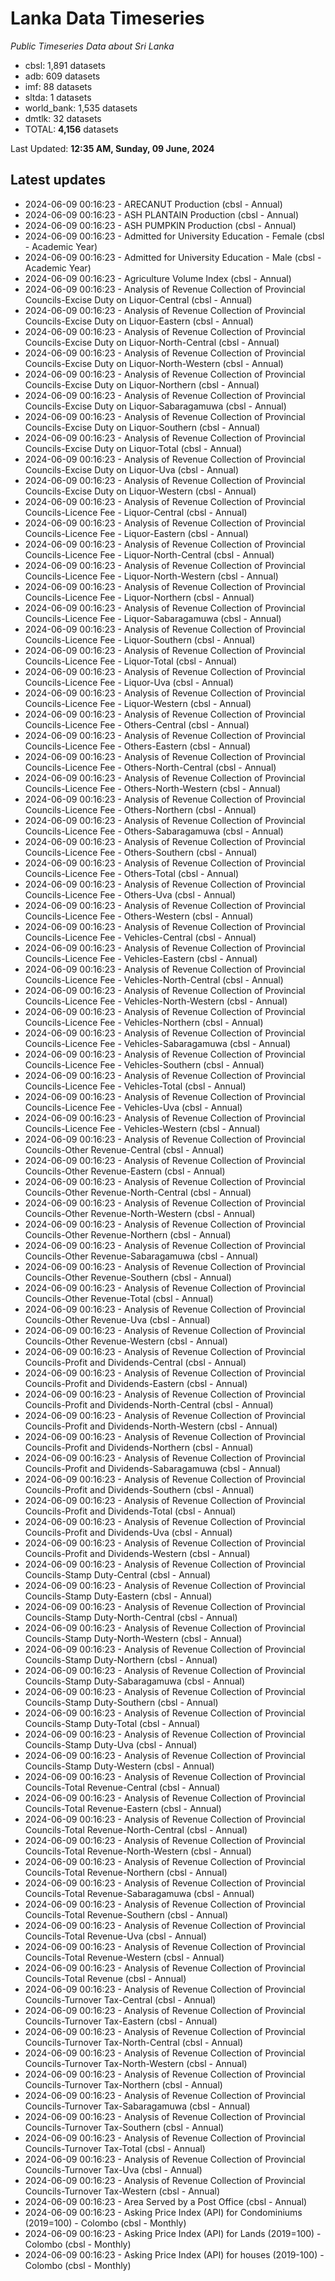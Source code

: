 # Lanka Data Timeseries
*Public Timeseries Data about Sri Lanka*

* cbsl: 1,891 datasets
* adb: 609 datasets
* imf: 88 datasets
* sltda: 1 datasets
* world_bank: 1,535 datasets
* dmtlk: 32 datasets
* TOTAL: **4,156** datasets

Last Updated: **12:35 AM, Sunday, 09 June, 2024**

## Latest updates

* 2024-06-09 00:16:23 - ARECANUT Production (cbsl - Annual)
* 2024-06-09 00:16:23 - ASH PLANTAIN Production (cbsl - Annual)
* 2024-06-09 00:16:23 - ASH PUMPKIN Production (cbsl - Annual)
* 2024-06-09 00:16:23 - Admitted for University Education - Female (cbsl - Academic Year)
* 2024-06-09 00:16:23 - Admitted for University Education - Male (cbsl - Academic Year)
* 2024-06-09 00:16:23 - Agriculture Volume Index (cbsl - Annual)
* 2024-06-09 00:16:23 - Analysis of Revenue Collection of Provincial Councils-Excise Duty on Liquor-Central (cbsl - Annual)
* 2024-06-09 00:16:23 - Analysis of Revenue Collection of Provincial Councils-Excise Duty on Liquor-Eastern (cbsl - Annual)
* 2024-06-09 00:16:23 - Analysis of Revenue Collection of Provincial Councils-Excise Duty on Liquor-North-Central (cbsl - Annual)
* 2024-06-09 00:16:23 - Analysis of Revenue Collection of Provincial Councils-Excise Duty on Liquor-North-Western (cbsl - Annual)
* 2024-06-09 00:16:23 - Analysis of Revenue Collection of Provincial Councils-Excise Duty on Liquor-Northern (cbsl - Annual)
* 2024-06-09 00:16:23 - Analysis of Revenue Collection of Provincial Councils-Excise Duty on Liquor-Sabaragamuwa (cbsl - Annual)
* 2024-06-09 00:16:23 - Analysis of Revenue Collection of Provincial Councils-Excise Duty on Liquor-Southern (cbsl - Annual)
* 2024-06-09 00:16:23 - Analysis of Revenue Collection of Provincial Councils-Excise Duty on Liquor-Total (cbsl - Annual)
* 2024-06-09 00:16:23 - Analysis of Revenue Collection of Provincial Councils-Excise Duty on Liquor-Uva (cbsl - Annual)
* 2024-06-09 00:16:23 - Analysis of Revenue Collection of Provincial Councils-Excise Duty on Liquor-Western (cbsl - Annual)
* 2024-06-09 00:16:23 - Analysis of Revenue Collection of Provincial Councils-Licence Fee - Liquor-Central (cbsl - Annual)
* 2024-06-09 00:16:23 - Analysis of Revenue Collection of Provincial Councils-Licence Fee - Liquor-Eastern (cbsl - Annual)
* 2024-06-09 00:16:23 - Analysis of Revenue Collection of Provincial Councils-Licence Fee - Liquor-North-Central (cbsl - Annual)
* 2024-06-09 00:16:23 - Analysis of Revenue Collection of Provincial Councils-Licence Fee - Liquor-North-Western (cbsl - Annual)
* 2024-06-09 00:16:23 - Analysis of Revenue Collection of Provincial Councils-Licence Fee - Liquor-Northern (cbsl - Annual)
* 2024-06-09 00:16:23 - Analysis of Revenue Collection of Provincial Councils-Licence Fee - Liquor-Sabaragamuwa (cbsl - Annual)
* 2024-06-09 00:16:23 - Analysis of Revenue Collection of Provincial Councils-Licence Fee - Liquor-Southern (cbsl - Annual)
* 2024-06-09 00:16:23 - Analysis of Revenue Collection of Provincial Councils-Licence Fee - Liquor-Total (cbsl - Annual)
* 2024-06-09 00:16:23 - Analysis of Revenue Collection of Provincial Councils-Licence Fee - Liquor-Uva (cbsl - Annual)
* 2024-06-09 00:16:23 - Analysis of Revenue Collection of Provincial Councils-Licence Fee - Liquor-Western (cbsl - Annual)
* 2024-06-09 00:16:23 - Analysis of Revenue Collection of Provincial Councils-Licence Fee - Others-Central (cbsl - Annual)
* 2024-06-09 00:16:23 - Analysis of Revenue Collection of Provincial Councils-Licence Fee - Others-Eastern (cbsl - Annual)
* 2024-06-09 00:16:23 - Analysis of Revenue Collection of Provincial Councils-Licence Fee - Others-North-Central (cbsl - Annual)
* 2024-06-09 00:16:23 - Analysis of Revenue Collection of Provincial Councils-Licence Fee - Others-North-Western (cbsl - Annual)
* 2024-06-09 00:16:23 - Analysis of Revenue Collection of Provincial Councils-Licence Fee - Others-Northern (cbsl - Annual)
* 2024-06-09 00:16:23 - Analysis of Revenue Collection of Provincial Councils-Licence Fee - Others-Sabaragamuwa (cbsl - Annual)
* 2024-06-09 00:16:23 - Analysis of Revenue Collection of Provincial Councils-Licence Fee - Others-Southern (cbsl - Annual)
* 2024-06-09 00:16:23 - Analysis of Revenue Collection of Provincial Councils-Licence Fee - Others-Total (cbsl - Annual)
* 2024-06-09 00:16:23 - Analysis of Revenue Collection of Provincial Councils-Licence Fee - Others-Uva (cbsl - Annual)
* 2024-06-09 00:16:23 - Analysis of Revenue Collection of Provincial Councils-Licence Fee - Others-Western (cbsl - Annual)
* 2024-06-09 00:16:23 - Analysis of Revenue Collection of Provincial Councils-Licence Fee - Vehicles-Central (cbsl - Annual)
* 2024-06-09 00:16:23 - Analysis of Revenue Collection of Provincial Councils-Licence Fee - Vehicles-Eastern (cbsl - Annual)
* 2024-06-09 00:16:23 - Analysis of Revenue Collection of Provincial Councils-Licence Fee - Vehicles-North-Central (cbsl - Annual)
* 2024-06-09 00:16:23 - Analysis of Revenue Collection of Provincial Councils-Licence Fee - Vehicles-North-Western (cbsl - Annual)
* 2024-06-09 00:16:23 - Analysis of Revenue Collection of Provincial Councils-Licence Fee - Vehicles-Northern (cbsl - Annual)
* 2024-06-09 00:16:23 - Analysis of Revenue Collection of Provincial Councils-Licence Fee - Vehicles-Sabaragamuwa (cbsl - Annual)
* 2024-06-09 00:16:23 - Analysis of Revenue Collection of Provincial Councils-Licence Fee - Vehicles-Southern (cbsl - Annual)
* 2024-06-09 00:16:23 - Analysis of Revenue Collection of Provincial Councils-Licence Fee - Vehicles-Total (cbsl - Annual)
* 2024-06-09 00:16:23 - Analysis of Revenue Collection of Provincial Councils-Licence Fee - Vehicles-Uva (cbsl - Annual)
* 2024-06-09 00:16:23 - Analysis of Revenue Collection of Provincial Councils-Licence Fee - Vehicles-Western (cbsl - Annual)
* 2024-06-09 00:16:23 - Analysis of Revenue Collection of Provincial Councils-Other Revenue-Central (cbsl - Annual)
* 2024-06-09 00:16:23 - Analysis of Revenue Collection of Provincial Councils-Other Revenue-Eastern (cbsl - Annual)
* 2024-06-09 00:16:23 - Analysis of Revenue Collection of Provincial Councils-Other Revenue-North-Central (cbsl - Annual)
* 2024-06-09 00:16:23 - Analysis of Revenue Collection of Provincial Councils-Other Revenue-North-Western (cbsl - Annual)
* 2024-06-09 00:16:23 - Analysis of Revenue Collection of Provincial Councils-Other Revenue-Northern (cbsl - Annual)
* 2024-06-09 00:16:23 - Analysis of Revenue Collection of Provincial Councils-Other Revenue-Sabaragamuwa (cbsl - Annual)
* 2024-06-09 00:16:23 - Analysis of Revenue Collection of Provincial Councils-Other Revenue-Southern (cbsl - Annual)
* 2024-06-09 00:16:23 - Analysis of Revenue Collection of Provincial Councils-Other Revenue-Total (cbsl - Annual)
* 2024-06-09 00:16:23 - Analysis of Revenue Collection of Provincial Councils-Other Revenue-Uva (cbsl - Annual)
* 2024-06-09 00:16:23 - Analysis of Revenue Collection of Provincial Councils-Other Revenue-Western (cbsl - Annual)
* 2024-06-09 00:16:23 - Analysis of Revenue Collection of Provincial Councils-Profit and Dividends-Central (cbsl - Annual)
* 2024-06-09 00:16:23 - Analysis of Revenue Collection of Provincial Councils-Profit and Dividends-Eastern (cbsl - Annual)
* 2024-06-09 00:16:23 - Analysis of Revenue Collection of Provincial Councils-Profit and Dividends-North-Central (cbsl - Annual)
* 2024-06-09 00:16:23 - Analysis of Revenue Collection of Provincial Councils-Profit and Dividends-North-Western (cbsl - Annual)
* 2024-06-09 00:16:23 - Analysis of Revenue Collection of Provincial Councils-Profit and Dividends-Northern (cbsl - Annual)
* 2024-06-09 00:16:23 - Analysis of Revenue Collection of Provincial Councils-Profit and Dividends-Sabaragamuwa (cbsl - Annual)
* 2024-06-09 00:16:23 - Analysis of Revenue Collection of Provincial Councils-Profit and Dividends-Southern (cbsl - Annual)
* 2024-06-09 00:16:23 - Analysis of Revenue Collection of Provincial Councils-Profit and Dividends-Total (cbsl - Annual)
* 2024-06-09 00:16:23 - Analysis of Revenue Collection of Provincial Councils-Profit and Dividends-Uva (cbsl - Annual)
* 2024-06-09 00:16:23 - Analysis of Revenue Collection of Provincial Councils-Profit and Dividends-Western (cbsl - Annual)
* 2024-06-09 00:16:23 - Analysis of Revenue Collection of Provincial Councils-Stamp Duty-Central (cbsl - Annual)
* 2024-06-09 00:16:23 - Analysis of Revenue Collection of Provincial Councils-Stamp Duty-Eastern (cbsl - Annual)
* 2024-06-09 00:16:23 - Analysis of Revenue Collection of Provincial Councils-Stamp Duty-North-Central (cbsl - Annual)
* 2024-06-09 00:16:23 - Analysis of Revenue Collection of Provincial Councils-Stamp Duty-North-Western (cbsl - Annual)
* 2024-06-09 00:16:23 - Analysis of Revenue Collection of Provincial Councils-Stamp Duty-Northern (cbsl - Annual)
* 2024-06-09 00:16:23 - Analysis of Revenue Collection of Provincial Councils-Stamp Duty-Sabaragamuwa (cbsl - Annual)
* 2024-06-09 00:16:23 - Analysis of Revenue Collection of Provincial Councils-Stamp Duty-Southern (cbsl - Annual)
* 2024-06-09 00:16:23 - Analysis of Revenue Collection of Provincial Councils-Stamp Duty-Total (cbsl - Annual)
* 2024-06-09 00:16:23 - Analysis of Revenue Collection of Provincial Councils-Stamp Duty-Uva (cbsl - Annual)
* 2024-06-09 00:16:23 - Analysis of Revenue Collection of Provincial Councils-Stamp Duty-Western (cbsl - Annual)
* 2024-06-09 00:16:23 - Analysis of Revenue Collection of Provincial Councils-Total Revenue-Central (cbsl - Annual)
* 2024-06-09 00:16:23 - Analysis of Revenue Collection of Provincial Councils-Total Revenue-Eastern (cbsl - Annual)
* 2024-06-09 00:16:23 - Analysis of Revenue Collection of Provincial Councils-Total Revenue-North-Central (cbsl - Annual)
* 2024-06-09 00:16:23 - Analysis of Revenue Collection of Provincial Councils-Total Revenue-North-Western (cbsl - Annual)
* 2024-06-09 00:16:23 - Analysis of Revenue Collection of Provincial Councils-Total Revenue-Northern (cbsl - Annual)
* 2024-06-09 00:16:23 - Analysis of Revenue Collection of Provincial Councils-Total Revenue-Sabaragamuwa (cbsl - Annual)
* 2024-06-09 00:16:23 - Analysis of Revenue Collection of Provincial Councils-Total Revenue-Southern (cbsl - Annual)
* 2024-06-09 00:16:23 - Analysis of Revenue Collection of Provincial Councils-Total Revenue-Uva (cbsl - Annual)
* 2024-06-09 00:16:23 - Analysis of Revenue Collection of Provincial Councils-Total Revenue-Western (cbsl - Annual)
* 2024-06-09 00:16:23 - Analysis of Revenue Collection of Provincial Councils-Total Revenue (cbsl - Annual)
* 2024-06-09 00:16:23 - Analysis of Revenue Collection of Provincial Councils-Turnover Tax-Central (cbsl - Annual)
* 2024-06-09 00:16:23 - Analysis of Revenue Collection of Provincial Councils-Turnover Tax-Eastern (cbsl - Annual)
* 2024-06-09 00:16:23 - Analysis of Revenue Collection of Provincial Councils-Turnover Tax-North-Central (cbsl - Annual)
* 2024-06-09 00:16:23 - Analysis of Revenue Collection of Provincial Councils-Turnover Tax-North-Western (cbsl - Annual)
* 2024-06-09 00:16:23 - Analysis of Revenue Collection of Provincial Councils-Turnover Tax-Northern (cbsl - Annual)
* 2024-06-09 00:16:23 - Analysis of Revenue Collection of Provincial Councils-Turnover Tax-Sabaragamuwa (cbsl - Annual)
* 2024-06-09 00:16:23 - Analysis of Revenue Collection of Provincial Councils-Turnover Tax-Southern (cbsl - Annual)
* 2024-06-09 00:16:23 - Analysis of Revenue Collection of Provincial Councils-Turnover Tax-Total (cbsl - Annual)
* 2024-06-09 00:16:23 - Analysis of Revenue Collection of Provincial Councils-Turnover Tax-Uva (cbsl - Annual)
* 2024-06-09 00:16:23 - Analysis of Revenue Collection of Provincial Councils-Turnover Tax-Western (cbsl - Annual)
* 2024-06-09 00:16:23 - Area Served by a Post Office (cbsl - Annual)
* 2024-06-09 00:16:23 - Asking Price Index (API) for Condominiums (2019=100) - Colombo (cbsl - Monthly)
* 2024-06-09 00:16:23 - Asking Price Index (API) for Lands (2019=100) - Colombo (cbsl - Monthly)
* 2024-06-09 00:16:23 - Asking Price Index (API) for houses (2019-100) - Colombo (cbsl - Monthly)